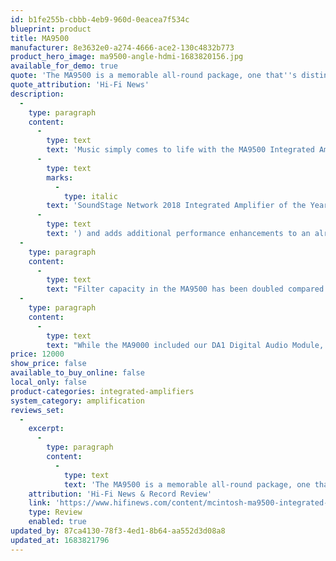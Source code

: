 ```yaml
---
id: b1fe255b-cbbb-4eb9-960d-0eacea7f534c
blueprint: product
title: MA9500
manufacturer: 8e3632e0-a274-4666-ace2-130c4832b773
product_hero_image: ma9500-angle-hdmi-1683820156.jpg
available_for_demo: true
quote: 'The MA9500 is a memorable all-round package, one that''s distinctively and originally styled, highly versatile and hugely powerful too. Most importantly, it is engaging across a wide range of musical genres while its three output taps invite subtle sound tuning.'
quote_attribution: 'Hi-Fi News'
description:
  -
    type: paragraph
    content:
      -
        type: text
        text: 'Music simply comes to life with the MA9500 Integrated Amplifier and its 300 Watts per channel of clean, effortless power. That power is delivered via a pair of the famed McIntosh Autoformer™ whose unique design guarantees your speakers will always receive the full 300 Watts regardless if they have 2, 4 or 8 Ohm impedance. The MA9500 replaces the award-winning MA9000 ('
      -
        type: text
        marks:
          -
            type: italic
        text: 'SoundStage Network 2018 Integrated Amplifier of the Year; Sound + Image 2019 Stereo Amplifier Award Winner; Stereo Sound 2017 Grand Prix Award Winner'
      -
        type: text
        text: ') and adds additional performance enhancements to an already outstanding stereo integrated amplifier.'
  -
    type: paragraph
    content:
      -
        type: text
        text: "Filter capacity in the MA9500 has been doubled compared to the MA9000 which has produced a significant increase in dynamic headroom from 1.8dB to 2.8dB, giving the MA9500 greater ability to reproduce musical peaks with less distortion. And while the MA9000 featured great low end bass performance, the MA9500's increased filter capacity will also help deliver even more amazing bass playback and control.\_"
  -
    type: paragraph
    content:
      -
        type: text
        text: "While the MA9000 included our DA1 Digital Audio Module, the MA9500 comes standard with the DA2 Digital Audio Module. The DA2 offers 7 digital inputs: 2 coaxial, 2 optical, 1 USB, 1 MCT, and 1 audio-only HDMI Audio Return Channel (ARC)1\_connection. The DA2 is powered by an audiophile-grade, Quad Balanced, 8-channel, 32-bit Digital-to-Analog Converter (DAC) that has improvements in both dynamic range and total harmonic distortion compared to the DAC in the DA1. The coax and optical inputs in the DA2 can decode digital music up to 24-bit/192kHz for playback of high-resolution audio. The DA2 has a McIntosh exclusive MCT input that offers a secure DSD connection to any of our MCT series of SACD/CD Transports to deliver the best possible sound quality of the high-definition audio found on your SACDs."
price: 12000
show_price: false
available_to_buy_online: false
local_only: false
product-categories: integrated-amplifiers
system_category: amplification
reviews_set:
  -
    excerpt:
      -
        type: paragraph
        content:
          -
            type: text
            text: 'The MA9500 is a memorable all-round package, one that''s distinctively and originally styled, highly versatile and hugely powerful too. Most importantly, it is engaging across a wide range of musical genres while its three output taps invite subtle sound tuning.'
    attribution: 'Hi-Fi News & Record Review'
    link: 'https://www.hifinews.com/content/mcintosh-ma9500-integrated-amplifier'
    type: Review
    enabled: true
updated_by: 87ca4130-78f3-4ed1-8b64-aa552d3d08a8
updated_at: 1683821796
---
```

